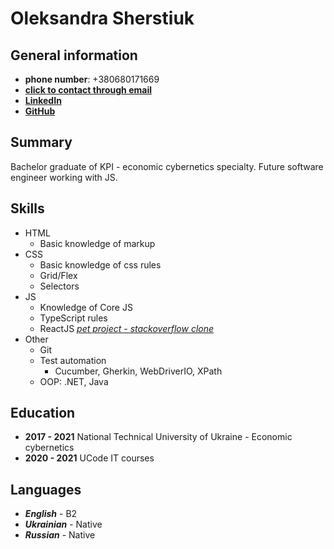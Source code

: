 # Oleksandra Sherstiuk

## General information
* **phone number**: +380680171669
* [**click to contact through email**](mailto:sasha440024@gmail.com)
* [**LinkedIn**](https://www.linkedin.com/in/oleksandra-sherstiuk-249999a8/)
* [**GitHub**](https://github.com/sashasher24)

## Summary
Bachelor graduate of KPI - economic cybernetics specialty. Future software engineer
working with JS.

## Skills
* HTML
    * Basic knowledge of markup
* CSS
    * Basic knowledge of css rules
    * Grid/Flex
    * Selectors
* JS
    * Knowledge of Core JS
    * TypeScript rules
    * ReactJS [*pet project - stackoverflow clone*](https://sashasher24.github.io/)
* Other
    * Git
    * Test automation
      * Cucumber, Gherkin, WebDriverIO, XPath
    * OOP: .NET, Java

## Education
* **2017 - 2021** National Technical University of Ukraine - Economic cybernetics
* **2020 - 2021** UCode IT courses

## Languages
* ***English*** - B2
* ***Ukrainian*** - Native
* ***Russian*** - Native
